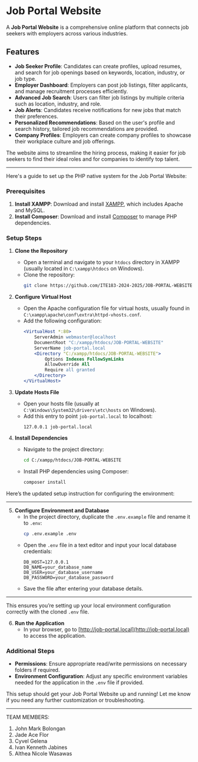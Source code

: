 # Job Portal Website

A **Job Portal Website** is a comprehensive online platform that connects job seekers with employers across various industries. 

## Features
- **Job Seeker Profile**: Candidates can create profiles, upload resumes, and search for job openings based on keywords, location, industry, or job type.
- **Employer Dashboard**: Employers can post job listings, filter applicants, and manage recruitment processes efficiently.
- **Advanced Job Search**: Users can filter job listings by multiple criteria such as location, industry, and role.
- **Job Alerts**: Candidates receive notifications for new jobs that match their preferences.
- **Personalized Recommendations**: Based on the user's profile and search history, tailored job recommendations are provided.
- **Company Profiles**: Employers can create company profiles to showcase their workplace culture and job offerings.

The website aims to streamline the hiring process, making it easier for job seekers to find their ideal roles and for companies to identify top talent.

-----------------------------------------------------------------------------------------------------------------------------------
 
Here's a guide to set up the PHP native system for the Job Portal Website:

### Prerequisites
1. **Install XAMPP**: Download and install [XAMPP](https://www.apachefriends.org/index.html), which includes Apache and MySQL.
2. **Install Composer**: Download and install [Composer](https://getcomposer.org/download/) to manage PHP dependencies.

### Setup Steps

1. **Clone the Repository**
   - Open a terminal and navigate to your `htdocs` directory in XAMPP (usually located in `C:\xampp\htdocs` on Windows).
   - Clone the repository:
     ```bash
     git clone https://github.com/ITE183-2024-2025/JOB-PORTAL-WEBSITE.git
     ```

2. **Configure Virtual Host**
   - Open the Apache configuration file for virtual hosts, usually found in `C:\xampp\apache\conf\extra\httpd-vhosts.conf`.
   - Add the following configuration:
     ```apache
     <VirtualHost *:80>
         ServerAdmin webmaster@localhost
         DocumentRoot "C:/xampp/htdocs/JOB-PORTAL-WEBSITE"
         ServerName job-portal.local
         <Directory "C:/xampp/htdocs/JOB-PORTAL-WEBSITE">
             Options Indexes FollowSymLinks
             AllowOverride All
             Require all granted
         </Directory>
     </VirtualHost>
     ```

3. **Update Hosts File**
   - Open your hosts file (usually at `C:\Windows\System32\drivers\etc\hosts` on Windows).
   - Add this entry to point `job-portal.local` to localhost:
     ```
     127.0.0.1 job-portal.local
     ```

4. **Install Dependencies**
   - Navigate to the project directory:
     ```bash
     cd C:/xampp/htdocs/JOB-PORTAL-WEBSITE
     ```
   - Install PHP dependencies using Composer:
     ```bash
     composer install
     ```

Here’s the updated setup instruction for configuring the environment:

---

5. **Configure Environment and Database**
   - In the project directory, duplicate the `.env.example` file and rename it to `.env`:
     ```bash
     cp .env.example .env
     ```
   - Open the `.env` file in a text editor and input your local database credentials:
     ```plaintext
     DB_HOST=127.0.0.1
     DB_NAME=your_database_name
     DB_USER=your_database_username
     DB_PASSWORD=your_database_password
     ```
   - Save the file after entering your database details.

--- 

This ensures you’re setting up your local environment configuration correctly with the cloned `.env` file.

6. **Run the Application**
   - In your browser, go to [http://job-portal.local](http://job-portal.local) to access the application.

### Additional Steps
- **Permissions**: Ensure appropriate read/write permissions on necessary folders if required.
- **Environment Configuration**: Adjust any specific environment variables needed for the application in the `.env` file if provided.

This setup should get your Job Portal Website up and running! Let me know if you need any further customization or troubleshooting.


---

TEAM MEMBERS:

1. John Mark Bolongan
2. Jade Ace Flor
3. Cyvel Gelena
4. Ivan Kenneth Jabines
5. Althea Nicole Wasawas
